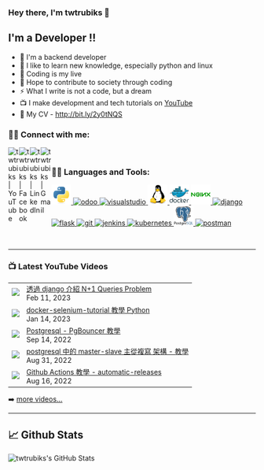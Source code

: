 ### Hey there, I'm twtrubiks 👋

## I'm a Developer !!

- 🔭 I'm a backend developer
- 🌱 I like to learn new knowledge, especially python and linux
- 👯 Coding is my live
- 🥅 Hope to contribute to society through coding
- ⚡  What I write is not a code, but a dream
- 📺 I make development and tech tutorials on [YouTube](https://www.youtube.com/user/blue524326)
- 🔭 My CV - http://bit.ly/2y0tNQS

### 🙋‍♂️ Connect with me:

[<img align="left" alt="twtrubiks | YouTube" width="22px" src="https://cdn.jsdelivr.net/npm/simple-icons@v3/icons/youtube.svg" />][youtube]
[<img align="left" alt="twtrubiks | Facebook" width="22px" src="https://cdn.jsdelivr.net/npm/simple-icons@v3/icons/facebook.svg" />][facebook]
[<img align="left" alt="twtrubiks | LinkedIn" width="22px" src="https://cdn.jsdelivr.net/npm/simple-icons@v3/icons/linkedin.svg" />][linkedin]
[<img align="left" alt="twtrubiks | Gmail" width="22px" src="https://cdn.jsdelivr.net/npm/simple-icons@v3/icons/gmail.svg" />][gmail]

<br />

### 👨‍💻 Languages and Tools:

<p align="left"> <a href="https://www.python.org" target="_blank"> <img src="https://raw.githubusercontent.com/devicons/devicon/master/icons/python/python-original.svg" alt="python" width="40" height="40"/> <a href="https://www.odoo.com/" target="_blank"> <img src="https://upload.wikimedia.org/wikipedia/commons/thumb/5/50/Odoo_logo.svg/320px-Odoo_logo.svg.png" alt="odoo" width="65" height="40"/> </a> <a href="https://code.visualstudio.com/" target="_blank"> <img src="https://upload.wikimedia.org/wikipedia/commons/thumb/9/9a/Visual_Studio_Code_1.35_icon.svg/240px-Visual_Studio_Code_1.35_icon.svg.png" alt="visualstudio" width="40" height="40"/> </a> <a href="https://www.linux.org/" target="_blank"> <img src="https://raw.githubusercontent.com/devicons/devicon/master/icons/linux/linux-original.svg" alt="linux" width="40" height="40"/> <a href="https://www.docker.com/" target="_blank"> <img src="https://raw.githubusercontent.com/devicons/devicon/master/icons/docker/docker-original-wordmark.svg" alt="docker" width="40" height="40"/> </a> </a> <a href="https://www.nginx.com" target="_blank"> <img src="https://raw.githubusercontent.com/devicons/devicon/master/icons/nginx/nginx-original.svg" alt="nginx" width="40" height="40"/> </a> </a> <a href="https://www.djangoproject.com/" target="_blank"> <img src="https://upload.wikimedia.org/wikipedia/commons/7/75/Django_logo.svg" alt="django" width="40" height="40"/> </a> <a href="https://flask.palletsprojects.com/" target="_blank"> <img src="https://www.vectorlogo.zone/logos/pocoo_flask/pocoo_flask-icon.svg" alt="flask" width="40" height="40"/> </a> <a href="https://git-scm.com/" target="_blank"> <img src="https://www.vectorlogo.zone/logos/git-scm/git-scm-icon.svg" alt="git" width="40" height="40"/> </a> <a href="https://www.jenkins.io" target="_blank"> <img src="https://www.vectorlogo.zone/logos/jenkins/jenkins-icon.svg" alt="jenkins" width="40" height="40"/> </a> <a href="https://kubernetes.io" target="_blank"> <img src="https://www.vectorlogo.zone/logos/kubernetes/kubernetes-icon.svg" alt="kubernetes" width="40" height="40"/> </a> <a href="https://www.postgresql.org" target="_blank"> <img src="https://raw.githubusercontent.com/devicons/devicon/master/icons/postgresql/postgresql-original-wordmark.svg" alt="postgresql" width="40" height="40"/> </a> <a href="https://postman.com" target="_blank"> <img src="https://www.vectorlogo.zone/logos/getpostman/getpostman-icon.svg" alt="postman" width="40" height="40"/> </a> </p>

<br />

---

### 📺 Latest YouTube Videos

<table>
    <tbody>
<!-- YOUTUBE:START --><tr><td><a href="https://www.youtube.com/watch?v=trVzF-jBFTo"><img width="140px" src="https://i.ytimg.com/vi/trVzF-jBFTo/mqdefault.jpg"></a></td>
<td><a href="https://www.youtube.com/watch?v=trVzF-jBFTo">透過 django 介紹 N+1 Queries Problem</a><br/>Feb 11, 2023</td></tr>
<tr><td><a href="https://www.youtube.com/watch?v=pXOFmK0eVDk"><img width="140px" src="https://i.ytimg.com/vi/pXOFmK0eVDk/mqdefault.jpg"></a></td>
<td><a href="https://www.youtube.com/watch?v=pXOFmK0eVDk">docker-selenium-tutorial 教學 Python</a><br/>Jan 14, 2023</td></tr>
<tr><td><a href="https://www.youtube.com/watch?v=QWZM5d3pa4Q"><img width="140px" src="https://i.ytimg.com/vi/QWZM5d3pa4Q/mqdefault.jpg"></a></td>
<td><a href="https://www.youtube.com/watch?v=QWZM5d3pa4Q">Postgresql - PgBouncer 教學</a><br/>Sep 14, 2022</td></tr>
<tr><td><a href="https://www.youtube.com/watch?v=zxxzcpvCa6o"><img width="140px" src="https://i.ytimg.com/vi/zxxzcpvCa6o/mqdefault.jpg"></a></td>
<td><a href="https://www.youtube.com/watch?v=zxxzcpvCa6o">postgresql 中的 master-slave 主從複寫 架構 - 教學</a><br/>Aug 31, 2022</td></tr>
<tr><td><a href="https://www.youtube.com/watch?v=pCnGcLj_3Lg"><img width="140px" src="https://i.ytimg.com/vi/pCnGcLj_3Lg/mqdefault.jpg"></a></td>
<td><a href="https://www.youtube.com/watch?v=pCnGcLj_3Lg">Github Actions 教學 -  automatic-releases</a><br/>Aug 16, 2022</td></tr>
<!-- YOUTUBE:END -->
    </tbody>
</table>

➡️ [more videos...](https://www.youtube.com/user/blue524326)

---

## 📈 Github Stats

<p align="left">
  <img align="left" alt="twtrubiks's GitHub Stats" src="https://github-readme-stats.vercel.app/api?username=twtrubiks&show_icons=true&hide_border=true" />
</p>

[youtube]: https://www.youtube.com/user/blue524326
[linkedin]: https://www.linkedin.com/in/twtrubiks-a09330145/
[facebook]: https://www.facebook.com/TWTRubiks
[gmail]: mailto:twtrubiks@gmail.com
